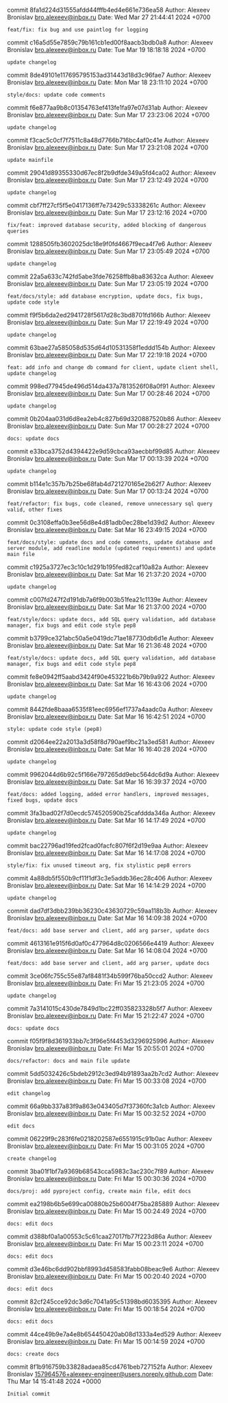 commit 8fa1d224d31555afdd44fffb4ed4e661e736ea58
Author: Alexeev Bronislav <bro.alexeev@inbox.ru>
Date:   Wed Mar 27 21:44:41 2024 +0700

    feat/fix: fix bug and use paintlog for logging

commit c16a5d55e7859c79b161cb1ed00f8aacb3bdb0a8
Author: Alexeev Bronislav <bro.alexeev@inbox.ru>
Date:   Tue Mar 19 18:18:18 2024 +0700

    update changelog

commit 8de49101e117695795153ad31443d18d3c96fae7
Author: Alexeev Bronislav <bro.alexeev@inbox.ru>
Date:   Mon Mar 18 23:11:10 2024 +0700

    style/docs: update code comments

commit f6e877aa9b8c01354763ef413fe1fa97e07d31ab
Author: Alexeev Bronislav <bro.alexeev@inbox.ru>
Date:   Sun Mar 17 23:23:06 2024 +0700

    update changelog

commit f3cac5c0cf7f7511c8a48d7766b716bc4af0c41e
Author: Alexeev Bronislav <bro.alexeev@inbox.ru>
Date:   Sun Mar 17 23:21:08 2024 +0700

    update mainfile

commit 29041d89355330d67ec8f2b9dfde349a5fd4ca02
Author: Alexeev Bronislav <bro.alexeev@inbox.ru>
Date:   Sun Mar 17 23:12:49 2024 +0700

    update changelog

commit cbf7ff27cf5f5e0417136ff7e73429c53338261c
Author: Alexeev Bronislav <bro.alexeev@inbox.ru>
Date:   Sun Mar 17 23:12:16 2024 +0700

    fix/feat: improved database security, added blocking of dangerous queries

commit 1288505fb3602025dc18e9f0fd4667f9eca4f7e6
Author: Alexeev Bronislav <bro.alexeev@inbox.ru>
Date:   Sun Mar 17 23:05:49 2024 +0700

    update changelog

commit 22a5a633c742fd5abe3fde76258ffb8ba83632ca
Author: Alexeev Bronislav <bro.alexeev@inbox.ru>
Date:   Sun Mar 17 23:05:19 2024 +0700

    feat/docs/style: add database encryption, update docs, fix bugs, update code style

commit f9f5b6da2ed2941728f5617d28c3bd8701fd166b
Author: Alexeev Bronislav <bro.alexeev@inbox.ru>
Date:   Sun Mar 17 22:19:49 2024 +0700

    update changelog

commit 63bae27a585058d535d64d10531358f1eddd154b
Author: Alexeev Bronislav <bro.alexeev@inbox.ru>
Date:   Sun Mar 17 22:19:18 2024 +0700

    feat: add info and change db command for client, update client shell, update changelog

commit 998ed77945de496d514da437a7813526f08a0f91
Author: Alexeev Bronislav <bro.alexeev@inbox.ru>
Date:   Sun Mar 17 00:28:46 2024 +0700

    update changelog

commit 0b204aa031d6d8ea2eb4c827b69d320887520b86
Author: Alexeev Bronislav <bro.alexeev@inbox.ru>
Date:   Sun Mar 17 00:28:27 2024 +0700

    docs: update docs

commit e33bca3752d4394422e9d59cbca93aecbbf99d85
Author: Alexeev Bronislav <bro.alexeev@inbox.ru>
Date:   Sun Mar 17 00:13:39 2024 +0700

    update changelog

commit b114e1c357b7b25be68fab4d721270165e2b62f7
Author: Alexeev Bronislav <bro.alexeev@inbox.ru>
Date:   Sun Mar 17 00:13:24 2024 +0700

    feat/refactor: fix bugs, code cleaned, remove unnecessary sql query valid, other fixes

commit 0c3108effa0b3ee56d8e4d81adb0ec28be1d39d2
Author: Alexeev Bronislav <bro.alexeev@inbox.ru>
Date:   Sat Mar 16 23:49:15 2024 +0700

    feat/docs/style: update docs and code comments, update database and server module, add readline module (updated requirements) and update main file

commit c1925a3727ec3c10c1d291b195fed82caf10a82a
Author: Alexeev Bronislav <bro.alexeev@inbox.ru>
Date:   Sat Mar 16 21:37:20 2024 +0700

    update changelog

commit c007fd247f2d191db7a6f9b003b51fea21c1139e
Author: Alexeev Bronislav <bro.alexeev@inbox.ru>
Date:   Sat Mar 16 21:37:00 2024 +0700

    feat/style/docs: update docs, add SQL query validation, add database manager, fix bugs and edit code style pep8

commit b3799ce321abc50a5e0419dc71ae187730db6d1e
Author: Alexeev Bronislav <bro.alexeev@inbox.ru>
Date:   Sat Mar 16 21:36:48 2024 +0700

    feat/style/docs: update docs, add SQL query validation, add database manager, fix bugs and edit code style pep8

commit fe8e0942ff5aabd3424f90e453221b6b79b9a922
Author: Alexeev Bronislav <bro.alexeev@inbox.ru>
Date:   Sat Mar 16 16:43:06 2024 +0700

    update changelog

commit 8442fde8baaa6535f81eec6956ef1737a4aadc0a
Author: Alexeev Bronislav <bro.alexeev@inbox.ru>
Date:   Sat Mar 16 16:42:51 2024 +0700

    style: update code style (pep8)

commit d2064ee22a2013a3d58f8d790aef9bc21a3ed581
Author: Alexeev Bronislav <bro.alexeev@inbox.ru>
Date:   Sat Mar 16 16:40:28 2024 +0700

    update changelog

commit 9962044d6b92c5f166e797265dd9ebc564dc6d9a
Author: Alexeev Bronislav <bro.alexeev@inbox.ru>
Date:   Sat Mar 16 16:39:37 2024 +0700

    feat/docs: added logging, added error handlers, improved messages, fixed bugs, update docs

commit 3fa3bad02f7d0ecdc574520590b25cafddda346a
Author: Alexeev Bronislav <bro.alexeev@inbox.ru>
Date:   Sat Mar 16 14:17:49 2024 +0700

    update changelog

commit bac22796ad19fed2fcad0facfc807f6f2d19e9aa
Author: Alexeev Bronislav <bro.alexeev@inbox.ru>
Date:   Sat Mar 16 14:17:08 2024 +0700

    style/fix: fix unused timeout arg, fix stylistic pep8 errors

commit 4a88db5f550b9cf11f1df3c3e5addb36ec28c406
Author: Alexeev Bronislav <bro.alexeev@inbox.ru>
Date:   Sat Mar 16 14:14:29 2024 +0700

    update changelog

commit dad7df3dbb239bb36230c43630729c59aa118b3b
Author: Alexeev Bronislav <bro.alexeev@inbox.ru>
Date:   Sat Mar 16 14:09:38 2024 +0700

    feat/docs: add base server and client, add arg parser, update docs

commit 4613161e915f6d0af0c477964d8c0206566e4419
Author: Alexeev Bronislav <bro.alexeev@inbox.ru>
Date:   Sat Mar 16 14:08:04 2024 +0700

    feat/docs: add base server and client, add arg parser, update docs

commit 3ce06fc755c55e87af8481f34b599f76ba50ccd2
Author: Alexeev Bronislav <bro.alexeev@inbox.ru>
Date:   Fri Mar 15 21:23:05 2024 +0700

    update changelog

commit 7a3141015c430de7849d1bc22ff035823328b5f7
Author: Alexeev Bronislav <bro.alexeev@inbox.ru>
Date:   Fri Mar 15 21:22:47 2024 +0700

    docs: update docs

commit f05f9f8d361933bb7c3f96e5f4453d3296925996
Author: Alexeev Bronislav <bro.alexeev@inbox.ru>
Date:   Fri Mar 15 20:55:01 2024 +0700

    docs/refactor: docs and main file update

commit 5dd5032426c5bdeb2912c3ed94b91893aa2b7cd2
Author: Alexeev Bronislav <bro.alexeev@inbox.ru>
Date:   Fri Mar 15 00:33:08 2024 +0700

    edit changelog

commit 66a9bb337a83f9a863e043405d7f37360fc3a1cb
Author: Alexeev Bronislav <bro.alexeev@inbox.ru>
Date:   Fri Mar 15 00:32:52 2024 +0700

    edit docs

commit 06229f9c283f6fe0218202587e6551915c91b0ac
Author: Alexeev Bronislav <bro.alexeev@inbox.ru>
Date:   Fri Mar 15 00:31:05 2024 +0700

    create changelog

commit 3ba01f1bf7a9369b68543cca5983c3ac230c7f89
Author: Alexeev Bronislav <bro.alexeev@inbox.ru>
Date:   Fri Mar 15 00:30:36 2024 +0700

    docs/proj: add pyproject config, create main file, edit docs

commit ea2198b6b5e699ca00880b25b6004f75ba285889
Author: Alexeev Bronislav <bro.alexeev@inbox.ru>
Date:   Fri Mar 15 00:24:49 2024 +0700

    docs: edit docs

commit d388bf0a1a00553c5c61caa27017fb77f223d86a
Author: Alexeev Bronislav <bro.alexeev@inbox.ru>
Date:   Fri Mar 15 00:23:11 2024 +0700

    docs: edit docs

commit d3e46bc6dd902bbf8993d458583fabb08beac9e6
Author: Alexeev Bronislav <bro.alexeev@inbox.ru>
Date:   Fri Mar 15 00:20:40 2024 +0700

    docs: edit docs

commit 82cf245cce92dc3d6c7041a95c51398bd6035395
Author: Alexeev Bronislav <bro.alexeev@inbox.ru>
Date:   Fri Mar 15 00:18:54 2024 +0700

    docs: edit docs

commit 44ce49b9e7a4e8b654450420ab08d1333a4ed529
Author: Alexeev Bronislav <bro.alexeev@inbox.ru>
Date:   Fri Mar 15 00:14:59 2024 +0700

    docs: create docs

commit 8f1b916759b33828adaea85cd4761beb727152fa
Author: Alexeev Bronislav <157964576+alexeev-engineer@users.noreply.github.com>
Date:   Thu Mar 14 15:41:48 2024 +0000

    Initial commit
